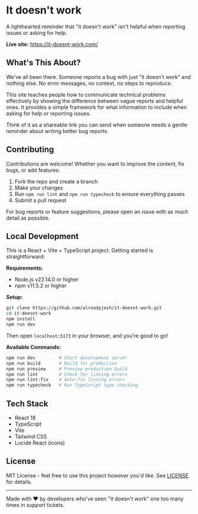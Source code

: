 # It doesn't work

A lighthearted reminder that "it doesn't work" isn't helpful when reporting issues or asking for help.

**Live site:** https://it-doesnt-work.com/

## What's This About?

We've all been there. Someone reports a bug with just "it doesn't work" and nothing else. No error messages, no context, no steps to reproduce. 

This site teaches people how to communicate technical problems effectively by showing the difference between vague reports and helpful ones. It provides a simple framework for what information to include when asking for help or reporting issues.

Think of it as a shareable link you can send when someone needs a gentle reminder about writing better bug reports.

## Contributing

Contributions are welcome! Whether you want to improve the content, fix bugs, or add features:

1. Fork the repo and create a branch
2. Make your changes
3. Run `npm run lint` and `npm run typecheck` to ensure everything passes
4. Submit a pull request

For bug reports or feature suggestions, please open an issue with as much detail as possible.

## Local Development

This is a React + Vite + TypeScript project. Getting started is straightforward:

**Requirements:**
- Node.js v22.14.0 or higher
- npm v11.5.2 or higher

**Setup:**

```bash
git clone https://github.com/alreadyjosh/it-doesnt-work.git
cd it-doesnt-work
npm install
npm run dev
```

Then open `localhost:5173` in your browser, and you're good to go!

**Available Commands:**

```bash
npm run dev         # Start development server
npm run build       # Build for production
npm run preview     # Preview production build
npm run lint        # Check for linting errors
npm run lint:fix    # Auto-fix linting errors
npm run typecheck   # Run TypeScript type checking
```

## Tech Stack

- React 18
- TypeScript
- Vite
- Tailwind CSS
- Lucide React (icons)

## License

MIT License - feel free to use this project however you'd like. See [LICENSE](LICENSE) for details.

---

Made with ❤️ by developers who've seen "it doesn't work" one too many times in support tickets.